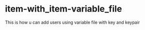# item-with_item-variable_file
This is how u can add users using variable file with key and keypair
